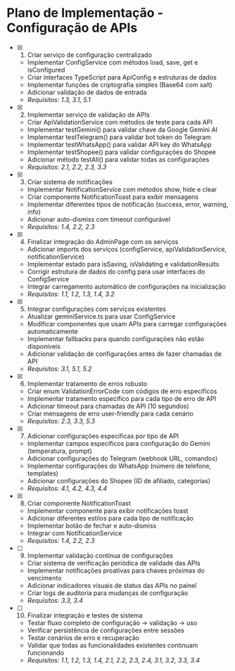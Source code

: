 # Plano de Implementação - Configuração de APIs

- [x] 1. Criar serviço de configuração centralizado
  - Implementar ConfigService com métodos load, save, get e isConfigured
  - Criar interfaces TypeScript para ApiConfig e estruturas de dados
  - Implementar funções de criptografia simples (Base64 com salt)
  - Adicionar validação de dados de entrada
  - _Requisitos: 1.3, 3.1, 5.1_

- [x] 2. Implementar serviço de validação de APIs
  - Criar ApiValidationService com métodos de teste para cada API
  - Implementar testGemini() para validar chave da Google Gemini AI
  - Implementar testTelegram() para validar bot token do Telegram
  - Implementar testWhatsApp() para validar API key do WhatsApp
  - Implementar testShopee() para validar configurações do Shopee
  - Adicionar método testAll() para validar todas as configurações
  - _Requisitos: 2.1, 2.2, 2.3, 3.3_

- [x] 3. Criar sistema de notificações
  - Implementar NotificationService com métodos show, hide e clear
  - Criar componente NotificationToast para exibir mensagens
  - Implementar diferentes tipos de notificação (success, error, warning, info)
  - Adicionar auto-dismiss com timeout configurável
  - _Requisitos: 1.4, 2.2, 2.3_

- [x] 4. Finalizar integração do AdminPage com os serviços

  - Adicionar imports dos serviços (configService, apiValidationService, notificationService)
  - Implementar estado para isSaving, isValidating e validationResults
  - Corrigir estrutura de dados do config para usar interfaces do ConfigService
  - Integrar carregamento automático de configurações na inicialização
  - _Requisitos: 1.1, 1.2, 1.3, 1.4, 3.2_

- [x] 5. Integrar configurações com serviços existentes
  - Atualizar geminiService.ts para usar ConfigService
  - Modificar componentes que usam APIs para carregar configurações automaticamente
  - Implementar fallbacks para quando configurações não estão disponíveis
  - Adicionar validação de configurações antes de fazer chamadas de API
  - _Requisitos: 3.1, 5.1, 5.2_

- [x] 6. Implementar tratamento de erros robusto
  - Criar enum ValidationErrorCode com códigos de erro específicos
  - Implementar tratamento específico para cada tipo de erro de API
  - Adicionar timeout para chamadas de API (10 segundos)
  - Criar mensagens de erro user-friendly para cada cenário
  - _Requisitos: 2.3, 3.3, 5.3_

- [x] 7. Adicionar configurações específicas por tipo de API
  - Implementar campos específicos para configuração do Gemini (temperatura, prompt)
  - Adicionar configurações do Telegram (webhook URL, comandos)
  - Implementar configurações do WhatsApp (número de telefone, templates)
  - Adicionar configurações do Shopee (ID de afiliado, categorias)
  - _Requisitos: 4.1, 4.2, 4.3, 4.4_

- [x] 8. Criar componente NotificationToast
  - Implementar componente para exibir notificações toast
  - Adicionar diferentes estilos para cada tipo de notificação
  - Implementar botão de fechar e auto-dismiss
  - Integrar com NotificationService
  - _Requisitos: 1.4, 2.2, 2.3_

- [ ] 9. Implementar validação contínua de configurações
  - Criar sistema de verificação periódica de validade das APIs
  - Implementar notificações proativas para chaves próximas do vencimento
  - Adicionar indicadores visuais de status das APIs no painel
  - Criar logs de auditoria para mudanças de configuração
  - _Requisitos: 3.3, 3.4_

- [ ] 10. Finalizar integração e testes de sistema
  - Testar fluxo completo de configuração → validação → uso
  - Verificar persistência de configurações entre sessões
  - Testar cenários de erro e recuperação
  - Validar que todas as funcionalidades existentes continuam funcionando
  - _Requisitos: 1.1, 1.2, 1.3, 1.4, 2.1, 2.2, 2.3, 2.4, 3.1, 3.2, 3.3, 3.4_